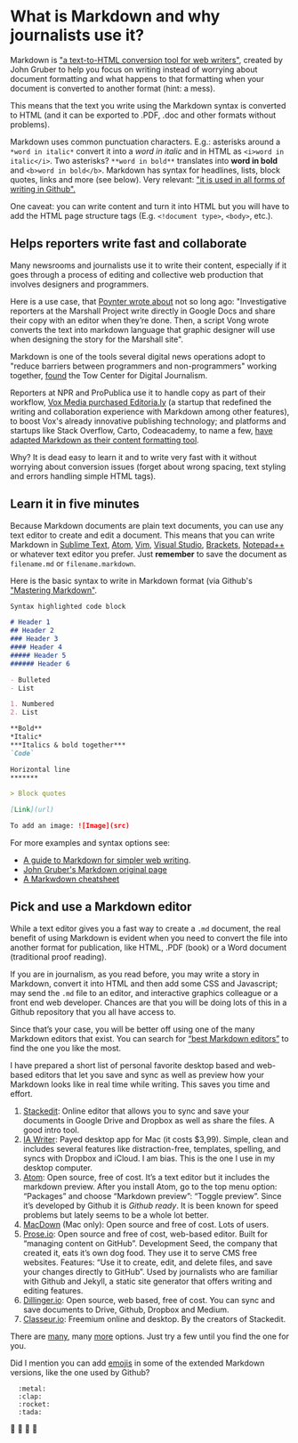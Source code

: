 # What is Markdown and why journalists use it?

Markdown is ["a text-to-HTML conversion tool for web writers"](http://daringfireball.net/projects/markdown/), created by John Gruber to help you focus on writing instead of worrying about document formatting and what happens to that formatting when your document is converted to another format (hint: a mess).

This means that the text you write using the Markdown syntax is converted to HTML (and it can be exported to .PDF, .doc and other formats without problems).

Markdown uses common punctuation characters.
E.g.: asterisks around a `*word in italic*` convert it into a *word in italic* and in HTML as `<i>word in italic</i>`. Two asterisks? `**word in bold**` translates into **word in bold** and `<b>word in bold</b>`. Markdown has syntax for headlines, lists, block quotes, links and more (see below). Very relevant: ["it is used in all forms of writing in Github".](https://guides.github.com/features/mastering-markdown/)

One caveat: you can write content and turn it into HTML but you will have to add the HTML page structure tags (E.g. `<!document type>`, `<body>`, etc.).

## Helps reporters write fast and collaborate

Many newsrooms and journalists use it to write their content, especially if it goes through a process of editing and collective web production that involves designers and programmers.

Here is a use case, that [Poynter wrote about](https://www.poynter.org/2015/keeping-up-with-the-times-free-tech-for-nonprofit-newsrooms/384231/) not so long ago: "Investigative reporters at the Marshall Project write directly in Google Docs and share their copy with an editor when they’re done. Then, a script Vong wrote converts the text into markdown language that graphic designer will use when designing the story for the Marshall site".

Markdown is one of the tools several digital news operations adopt to "reduce barriers between programmers and non-programmers" working together, [found](http://towcenter.org/reducing-barriers-between-programmers-and-non-programmers-in-the-newsroom/) the Tow Center for Digital Journalism.

Reporters at NPR and ProPublica use it to handle copy as part of their workflow, [Vox Media purchased Editoria.ly](http://stet.editorially.com/articles/editorially-joins-vox-media/) (a startup that redefined the writing and collaboration experience with Markdown among other features), to boost Vox's already innovative publishing technology; and platforms and startups like Stack Overflow, Carto, Codeacademy, to name a few, [have adapted Markdown as their content formatting tool](https://carto.com/blog/why-we-use-markdow).

Why? It is dead easy to learn it and to write very fast with it without worrying about conversion issues (forget about wrong spacing, text styling and errors handling simple HTML tags).

## Learn it in five minutes

Because Markdown documents are plain text documents, you can use any text editor to create and edit a document. This means that you can write Markdown in [Sublime Text](https://www.sublimetext.com/), [Atom](www.atom.io), [Vim](http://www.vim.org/), [Visual Studio](https://code.visualstudio.com/docs), [Brackets](http://brackets.io/), [Notepad++](https://notepad-plus-plus.org/) or whatever text editor you prefer. Just **remember** to save the document as `filename.md` or `filename.markdown`.

Here is the basic syntax to write in Markdown format (via Github's ["Mastering Markdown"]((https://guides.github.com/features/mastering-markdown/)).


```markdown
Syntax highlighted code block

# Header 1
## Header 2
### Header 3
#### Header 4
##### Header 5
###### Header 6

- Bulleted
- List

1. Numbered
2. List

**Bold**
*Italic*
***Italics & bold together***
`Code`

Horizontal line
*******

> Block quotes

[Link](url)

To add an image: ![Image](src)

```

For more examples and syntax options see:
- [A guide to Markdown for simpler web writing](https://scotch.io/bar-talk/a-guide-to-markdown-for-simpler-web-writing
).
- [John Gruber's Markdown original page](https://daringfireball.net/projects/markdown/)
- [A Markwdown cheatsheet](https://github.com/adam-p/markdown-here/wiki/Markdown-Cheatsheet)

## Pick and use a Markdown editor

While a text editor gives you a fast way to create a `.md` document, the real benefit of using Markdown is evident when you need to convert the file into another format for publication, like HTML, .PDF (book) or a Word document (traditional proof reading).

If you are in journalism, as you read before, you may write a story in Markdown, convert it into HTML and then add some CSS and Javascript; may send the `.md` file to an editor, and interactive graphics colleague or a front end web developer. Chances are that you will be doing lots of this in a Github repository that you all have access to.

Since that’s your case, you will be better off using one of the many Markdown editors that exist. You can search for [“best Markdown editors”](https://www.google.com/search?num=50&client=firefox-b-ab&q=%22best+markdown+editors%22&oq=%22best+markdown+editors%22&gs_l=serp.3..0l2j0i22i30k1l8.6222.10539.0.10858.7.7.0.0.0.0.79.391.6.6.0.foo%2Cewh%3D0%2Cnso-enksa%3D0%2Cnso-enfk%3D1%2Cnso-usnt%3D1%2Cnso-qnt-npqp%3D0-2%2Cnso-qnt-npdq%3D0-5%2Cnso-qnt-npt%3D0-13%2Cnso-qnt-ndc%3D300%2Ccspa-dspm-nm-mnp%3D0-065%2Ccspa-dspm-nm-mxp%3D0-1625%2Cnso-unt-npqp%3D0-2%2Cnso-unt-npdq%3D0-35%2Cnso-unt-npt%3D0-1%2Cnso-unt-ndc%3D300%2Ccspa-uipm-nm-mnp%3D0-0125%2Ccspa-uipm-nm-mxp%3D0-0875%2Ccfro%3D1%2Cewh%3D0%2Cnso-enksa%3D0%2Cnso-enfk%3D0...0...1.1.64.serp..1.6.390...0i67k1j0i7i30k1j0i13k1j0i30k1.4y9J40xDMGw) to find the one you like the most.

I have prepared a short list of personal favorite desktop based and web-based editors that let you save and sync as well as preview how your Markdown looks like in real time while writing. This saves you time and effort.

1. [Stackedit](https://stackedit.io): Online editor that allows you to sync and save your documents in Google Drive and Dropbox as well as share the files. A good intro tool.
2. [IA Writer](https://ia.net/writer/): Payed desktop app for Mac (it costs $3,99). Simple, clean and includes several features like distraction-free, templates, spelling, and syncs with Dropbox and iCloud. I am bias. This is the one I use in my desktop computer.
3. [Atom](www.atom.io): Open source, free of cost. It’s a text editor but it includes the markdown preview. After you install Atom, go to the top menu option: “Packages” and choose “Markdown preview”: “Toggle preview”. Since it’s developed by Github it is *Github ready*. It is been known for speed problems but lately seems to be a whole lot better.
4. [MacDown](http://macdown.uranusjr.com/) (Mac only): Open source and free of cost. Lots of users.
5. [Prose.io](http://prose.io/): Open source and free of cost, web-based editor. Built for “managing content on GitHub”. Development Seed, the company that created it, eats it’s own dog food. They use it to serve CMS free websites. Features: “Use it to create, edit, and delete files, and save your changes directly to GitHub”. Used by journalists who are familiar with Github and Jekyll, a static site generator that offers writing and editing features.
6. [Dillinger.io](http://dillinger.io/): Open source, web based, free of cost. You can sync and save documents to Drive, Github, Dropbox and Medium.
7. [Classeur.io](http://classeur.io/): Freemium online and desktop. By the creators of Stackedit.

There are [many](https://www.slant.co/topics/899/~best-markdown-editor-for-os-x), many [more](https://speckyboy.com/markdown-tools-editors/) options. Just try a few until you find the one for you.

Did I mention you can add [emojis](http://www.webpagefx.com/tools/emoji-cheat-sheet/) in some of the extended Markdown versions, like the one used by Github?

```
  :metal:
  :clap:
  :rocket:
  :tada:
 ```
 :metal:
 :clap:
 :rocket:
 :tada:

 [//]: # (This is how you write comments in your Markdown. It won't show in the HTML page.)
